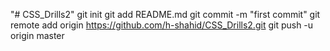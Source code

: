 "# CSS_Drills2"  git init git add README.md git commit -m "first commit" git remote add origin https://github.com/h-shahid/CSS_Drills2.git git push -u origin master 
